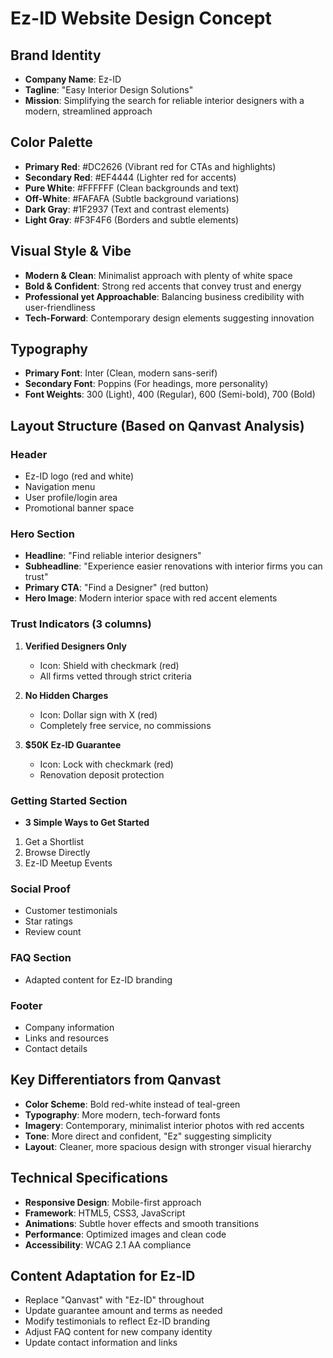 # Ez-ID Website Design Concept

## Brand Identity
- **Company Name**: Ez-ID
- **Tagline**: "Easy Interior Design Solutions"
- **Mission**: Simplifying the search for reliable interior designers with a modern, streamlined approach

## Color Palette
- **Primary Red**: #DC2626 (Vibrant red for CTAs and highlights)
- **Secondary Red**: #EF4444 (Lighter red for accents)
- **Pure White**: #FFFFFF (Clean backgrounds and text)
- **Off-White**: #FAFAFA (Subtle background variations)
- **Dark Gray**: #1F2937 (Text and contrast elements)
- **Light Gray**: #F3F4F6 (Borders and subtle elements)

## Visual Style & Vibe
- **Modern & Clean**: Minimalist approach with plenty of white space
- **Bold & Confident**: Strong red accents that convey trust and energy
- **Professional yet Approachable**: Balancing business credibility with user-friendliness
- **Tech-Forward**: Contemporary design elements suggesting innovation

## Typography
- **Primary Font**: Inter (Clean, modern sans-serif)
- **Secondary Font**: Poppins (For headings, more personality)
- **Font Weights**: 300 (Light), 400 (Regular), 600 (Semi-bold), 700 (Bold)

## Layout Structure (Based on Qanvast Analysis)

### Header
- Ez-ID logo (red and white)
- Navigation menu
- User profile/login area
- Promotional banner space

### Hero Section
- **Headline**: "Find reliable interior designers"
- **Subheadline**: "Experience easier renovations with interior firms you can trust"
- **Primary CTA**: "Find a Designer" (red button)
- **Hero Image**: Modern interior space with red accent elements

### Trust Indicators (3 columns)
1. **Verified Designers Only**
   - Icon: Shield with checkmark (red)
   - All firms vetted through strict criteria

2. **No Hidden Charges**
   - Icon: Dollar sign with X (red)
   - Completely free service, no commissions

3. **$50K Ez-ID Guarantee**
   - Icon: Lock with checkmark (red)
   - Renovation deposit protection

### Getting Started Section
- **3 Simple Ways to Get Started**
1. Get a Shortlist
2. Browse Directly
3. Ez-ID Meetup Events

### Social Proof
- Customer testimonials
- Star ratings
- Review count

### FAQ Section
- Adapted content for Ez-ID branding

### Footer
- Company information
- Links and resources
- Contact details

## Key Differentiators from Qanvast
- **Color Scheme**: Bold red-white instead of teal-green
- **Typography**: More modern, tech-forward fonts
- **Imagery**: Contemporary, minimalist interior photos with red accents
- **Tone**: More direct and confident, "Ez" suggesting simplicity
- **Layout**: Cleaner, more spacious design with stronger visual hierarchy

## Technical Specifications
- **Responsive Design**: Mobile-first approach
- **Framework**: HTML5, CSS3, JavaScript
- **Animations**: Subtle hover effects and smooth transitions
- **Performance**: Optimized images and clean code
- **Accessibility**: WCAG 2.1 AA compliance

## Content Adaptation for Ez-ID
- Replace "Qanvast" with "Ez-ID" throughout
- Update guarantee amount and terms as needed
- Modify testimonials to reflect Ez-ID branding
- Adjust FAQ content for new company identity
- Update contact information and links

